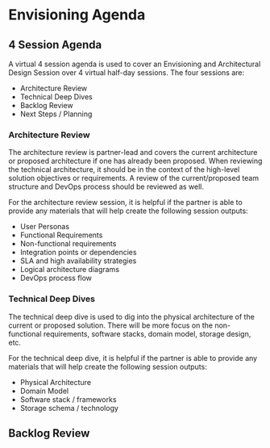 # Envisioning Agenda

## 4 Session Agenda

A virtual 4 session agenda is used to cover an Envisioning and Architectural Design Session over 4 virtual half-day sessions.  The four sessions are:
* Architecture Review 
* Technical Deep Dives
* Backlog Review
* Next Steps / Planning

### Architecture Review

The architecture review is partner-lead and covers the current architecture or proposed architecture if one has already been proposed. When reviewing the technical architecture, it should be in the context of the high-level solution objectives or requirements.  A review of the current/proposed team structure and DevOps process should be reviewed as well.

For the architecture review session, it is helpful if the partner is able to provide any materials that will help create the following session outputs:
* User Personas
* Functional Requirements
* Non-functional requirements
* Integration points or dependencies
* SLA and high availability strategies
* Logical architecture diagrams
* DevOps process flow

### Technical Deep Dives

The technical deep dive is used to dig into the physical architecture of the current or proposed solution. There will be more focus on the non-functional requirements, software stacks, domain model, storage design, etc.

For the technical deep dive, it is helpful if the partner is able to provide any materials that will help create the following session outputs:
* Physical Architecture
* Domain Model
* Software stack / frameworks
* Storage schema / technology

## Backlog Review


